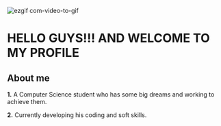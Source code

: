  

![ezgif com-video-to-gif](https://user-images.githubusercontent.com/96066261/219108667-2139873f-3ddb-4864-afa1-c687d976d923.gif)



# HELLO GUYS!!! AND WELCOME TO MY PROFILE 


## About me
**1.** A Computer Science student who has some big dreams and working to achieve them.

**2.** Currently developing his coding and soft skills.

